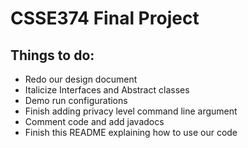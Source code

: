
# CSSE374 Final Project


## Things to do:
- Redo our design document
- Italicize Interfaces and Abstract classes
- Demo run configurations
- Finish adding privacy level command line argument
- Comment code and add javadocs
- Finish this README explaining how to use our code
